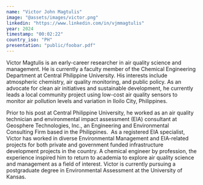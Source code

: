 ```yaml
---
name: "Victor John Magtulis"
image: "@assets/images/victor.png"
linkedin: "https://www.linkedin.com/in/vjmmagtulis"
year: 2024
timestamp: "00:02:22"
country_iso: "PH"
presentation: "public/foobar.pdf"
---
```


Victor Magtulis is an early-career researcher in air quality science and management. He is currently a faculty member of the Chemical Engineering Department at Central Philippine University. His interests include atmospheric chemistry, air quality monitoring, and public policy. As an advocate for clean air initiatives and sustainable development, he currently leads a local community project using low-cost air quality sensors to monitor air pollution levels and variation in Iloilo City, Philippines.

Prior to his post at Central Philippine University, he worked as an air quality technician and environmental impact assessment (EIA) consultant at Geosphere Technologies, Inc., an Engineering and Environmental Consulting Firm based in the Philippines.  As a registered EIA specialist, Victor has worked in diverse Environmental Management and EIA-related projects for both private and government funded infrastructure development projects in the country. A chemical engineer by profession, the experience inspired him to return to academia to explore air quality science and management as a field of interest. Victor is currently pursuing a postgraduate degree in Environmental Assessment at the University of Kansas.
